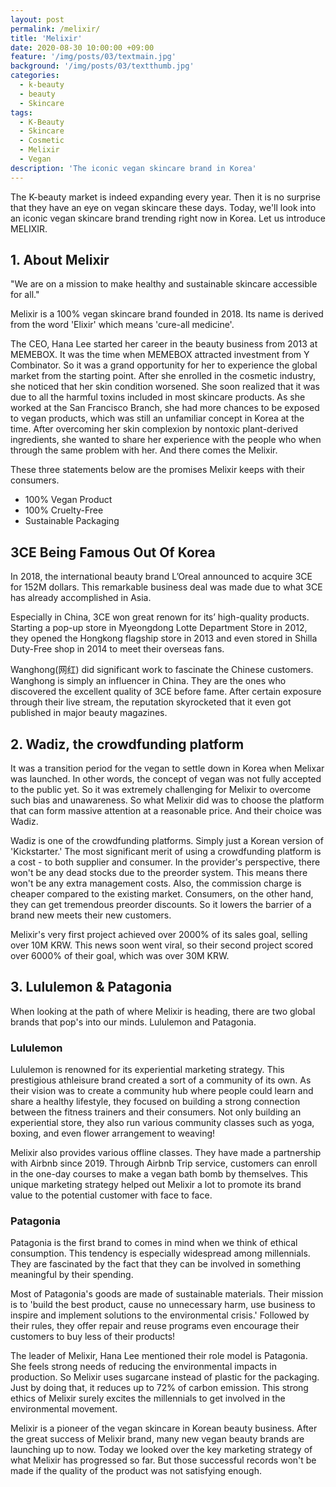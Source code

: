 ```yaml
---
layout: post
permalink: /melixir/
title: 'Melixir'
date: 2020-08-30 10:00:00 +09:00
feature: '/img/posts/03/textmain.jpg'
background: '/img/posts/03/textthumb.jpg'
categories:
  - k-beauty
  - beauty
  - Skincare
tags:
  - K-Beauty
  - Skincare
  - Cosmetic
  - Melixir
  - Vegan
description: 'The iconic vegan skincare brand in Korea'
---
```



The K-beauty market is indeed expanding every year. Then it is no surprise that they have an eye on vegan skincare these days. Today, we'll look into an iconic vegan skincare brand trending right now in Korea. Let us introduce MELIXIR.

## 1. About Melixir

"We are on a mission to make healthy and sustainable skincare accessible for all."

Melixir is a 100% vegan skincare brand founded in 2018. Its name is derived from the word 'Elixir' which means 'cure-all medicine'.

The CEO, Hana Lee started her career in the beauty business from 2013 at MEMEBOX. It was the time when MEMEBOX attracted investment from Y Combinator. So it was a grand opportunity for her to experience the global market from the starting point. After she enrolled in the cosmetic industry, she noticed that her skin condition worsened. She soon realized that it was due to all the harmful toxins included in most skincare products. As she worked at the San Francisco Branch, she had more chances to be exposed to vegan products, which was still an unfamiliar concept in Korea at the time. After overcoming her skin complexion by nontoxic plant-derived ingredients, she wanted to share her experience with the people who when through the same problem with her. And there comes the Melixir.

These three statements below are the promises Melixir keeps with their consumers.

- 100% Vegan Product
- 100% Cruelty-Free
- Sustainable Packaging

## 3CE Being Famous Out Of Korea

In 2018, the international beauty brand L’Oreal announced to acquire 3CE for 152M dollars. This remarkable business deal was made due to what 3CE has already accomplished in Asia.

Especially in China, 3CE won great renown for its’ high-quality products. Starting a pop-up store in Myeongdong Lotte Department Store in 2012, they opened the Hongkong flagship store in 2013 and even stored in Shilla Duty-Free shop in 2014 to meet their overseas fans.

Wanghong(网红) did significant work to fascinate the Chinese customers. Wanghong is simply an influencer in China. They are the ones who discovered the excellent quality of 3CE before fame. After certain exposure through their live stream, the reputation skyrocketed that it even got published in major beauty magazines.

## 2. Wadiz, the crowdfunding platform

It was a transition period for the vegan to settle down in Korea when Melixar was launched. In other words, the concept of vegan was not fully accepted to the public yet. So it was extremely challenging for Melixir to overcome such bias and unawareness. So what Melixir did was to choose the platform that can form massive attention at a reasonable price. And their choice was Wadiz.

Wadiz is one of the crowdfunding platforms. Simply just a Korean version of 'Kickstarter.' The most significant merit of using a crowdfunding platform is a cost - to both supplier and consumer. In the provider's perspective, there won't be any dead stocks due to the preorder system. This means there won't be any extra management costs. Also, the commission charge is cheaper compared to the existing market. Consumers, on the other hand, they can get tremendous preorder discounts. So it lowers the barrier of a brand new meets their new customers.

Melixir's very first project achieved over 2000% of its sales goal, selling over 10M KRW. This news soon went viral, so their second project scored over 6000% of their goal, which was over 30M KRW.


## 3. Lululemon & Patagonia

When looking at the path of where Melixir is heading, there are two global brands that pop's into our minds. Lululemon and Patagonia.

### Lululemon
Lululemon is renowned for its experiential marketing strategy. This prestigious athleisure brand created a sort of a community of its own. As their vision was to create a community hub where people could learn and share a healthy lifestyle, they focused on building a strong connection between the fitness trainers and their consumers. Not only building an experiential store, they also run various community classes such as yoga, boxing, and even flower arrangement to weaving!

Melixir also provides various offline classes. They have made a partnership with Airbnb since 2019. Through Airbnb Trip service, customers can enroll in the one-day courses to make a vegan bath bomb by themselves. This unique marketing strategy helped out Melixir a lot to promote its brand value to the potential customer with face to face.

### Patagonia
Patagonia is the first brand to comes in mind when we think of ethical consumption. This tendency is especially widespread among millennials. They are fascinated by the fact that they can be involved in something meaningful by their spending.

Most of Patagonia's goods are made of sustainable materials. Their mission is to 'build the best product, cause no unnecessary harm, use business to inspire and implement solutions to the environmental crisis.' Followed by their rules, they offer repair and reuse programs even encourage their customers to buy less of their products!

The leader of Melixir, Hana Lee mentioned their role model is Patagonia. She feels strong needs of reducing the environmental impacts in production. So Melixir uses sugarcane instead of plastic for the packaging. Just by doing that, it reduces up to 72% of carbon emission.
This strong ethics of Melixir surely excites the millennials to get involved in the environmental movement.


Melixir is a pioneer of the vegan skincare in Korean beauty business. After the great success of Melixir brand, many new vegan beauty brands are launching up to now. Today we looked over the key marketing strategy of what Melixir has progressed so far. But those successful records won't be made if the quality of the product was not satisfying enough.
